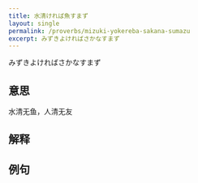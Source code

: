 ```yaml
---
title: 水清ければ魚すまず
layout: single
permalink: /proverbs/mizuki-yokereba-sakana-sumazu
excerpt: みずきよければさかなすまず
---
```


みずきよければさかなすまず

## 意思

水清无鱼，人清无友

## 解释

## 例句

